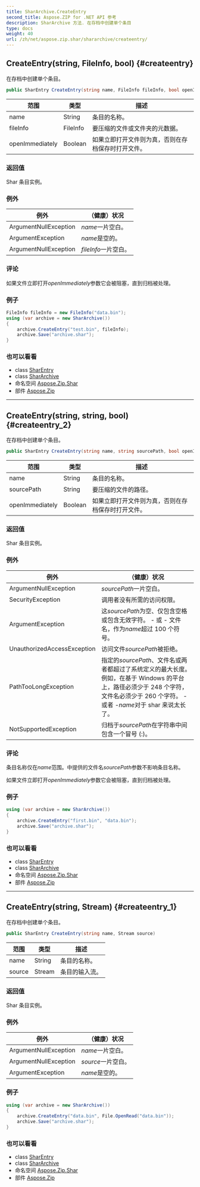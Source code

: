 ```yaml
---
title: SharArchive.CreateEntry
second_title: Aspose.ZIP for .NET API 参考
description: SharArchive 方法. 在存档中创建单个条目
type: docs
weight: 40
url: /zh/net/aspose.zip.shar/shararchive/createentry/
---
```

## CreateEntry(string, FileInfo, bool) {#createentry}

在存档中创建单个条目。

```csharp
public SharEntry CreateEntry(string name, FileInfo fileInfo, bool openImmediately = false)
```

| 范围 | 类型 | 描述 |
| --- | --- | --- |
| name | String | 条目的名称。 |
| fileInfo | FileInfo | 要压缩的文件或文件夹的元数据。 |
| openImmediately | Boolean | 如果立即打开文件则为真，否则在存档保存时打开文件。 |

### 返回值

Shar 条目实例。

### 例外

| 例外 | （健康）状况 |
| --- | --- |
| ArgumentNullException | *name*一片空白。 |
| ArgumentException | *name*是空的。 |
| ArgumentNullException | *fileInfo*一片空白。 |

### 评论

如果文件立即打开*openImmediately*参数它会被阻塞，直到归档被处理。

### 例子

```csharp
FileInfo fileInfo = new FileInfo("data.bin");
using (var archive = new SharArchive())
{
    archive.CreateEntry("test.bin", fileInfo);
    archive.Save("archive.shar");
}
```

### 也可以看看

* class [SharEntry](../../sharentry/)
* class [SharArchive](../)
* 命名空间 [Aspose.Zip.Shar](../../shararchive/)
* 部件 [Aspose.Zip](../../../)

---

## CreateEntry(string, string, bool) {#createentry_2}

在存档中创建单个条目。

```csharp
public SharEntry CreateEntry(string name, string sourcePath, bool openImmediately = false)
```

| 范围 | 类型 | 描述 |
| --- | --- | --- |
| name | String | 条目的名称。 |
| sourcePath | String | 要压缩的文件的路径。 |
| openImmediately | Boolean | 如果立即打开文件则为真，否则在存档保存时打开文件。 |

### 返回值

Shar 条目实例。

### 例外

| 例外 | （健康）状况 |
| --- | --- |
| ArgumentNullException | *sourcePath*一片空白。 |
| SecurityException | 调用者没有所需的访问权限。 |
| ArgumentException | 这*sourcePath*为空、仅包含空格或包含无效字符。 - 或 - 文件名，作为*name*超过 100 个符号。 |
| UnauthorizedAccessException | 访问文件*sourcePath*被拒绝。 |
| PathTooLongException | 指定的*sourcePath*、文件名或两者都超过了系统定义的最大长度。例如，在基于 Windows 的平台上，路径必须少于 248 个字符，文件名必须少于 260 个字符。 - 或者 -*name*对于 shar 来说太长了。 |
| NotSupportedException | 归档于*sourcePath*在字符串中间包含一个冒号 (:)。 |

### 评论

条目名称仅在*name*范围。中提供的文件名*sourcePath*参数不影响条目名称。

如果文件立即打开*openImmediately*参数它会被阻塞，直到归档被处理。

### 例子

```csharp
using (var archive = new SharArchive())
{
    archive.CreateEntry("first.bin", "data.bin");
    archive.Save("archive.shar");
}
```

### 也可以看看

* class [SharEntry](../../sharentry/)
* class [SharArchive](../)
* 命名空间 [Aspose.Zip.Shar](../../shararchive/)
* 部件 [Aspose.Zip](../../../)

---

## CreateEntry(string, Stream) {#createentry_1}

在存档中创建单个条目。

```csharp
public SharEntry CreateEntry(string name, Stream source)
```

| 范围 | 类型 | 描述 |
| --- | --- | --- |
| name | String | 条目的名称。 |
| source | Stream | 条目的输入流。 |

### 返回值

Shar 条目实例。

### 例外

| 例外 | （健康）状况 |
| --- | --- |
| ArgumentNullException | *name*一片空白。 |
| ArgumentNullException | *source*一片空白。 |
| ArgumentException | *name*是空的。 |

### 例子

```csharp
using (var archive = new SharArchive())
{
    archive.CreateEntry("data.bin", File.OpenRead("data.bin"));
    archive.Save("archive.shar");
}
```

### 也可以看看

* class [SharEntry](../../sharentry/)
* class [SharArchive](../)
* 命名空间 [Aspose.Zip.Shar](../../shararchive/)
* 部件 [Aspose.Zip](../../../)


